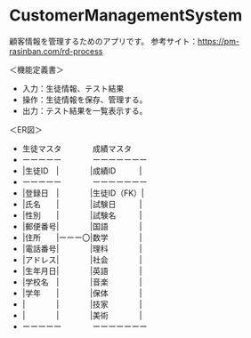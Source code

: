 ﻿# CustomerManagementSystem
顧客情報を管理するためのアプリです。
参考サイト：https://pm-rasinban.com/rd-process

＜機能定義書＞
* 入力：生徒情報、テスト結果
* 操作：生徒情報を保存、管理する。
* 出力：テスト結果を一覧表示する。

＜ER図＞
* 生徒マスタ　　　　成績マスタ
* ーーーーー　　　　ーーーーーーー
* |生徒ID　|　　　　|成績ID　　　|
* ーーーーー　　　　ーーーーーーー
* |登録日　|　　　　|生徒ID（FK）|
* |氏名　　|　　　　|試験日　　　|
* |性別　　|　　　　|試験名　　　|
* |郵便番号|　　　　|国語　　　　|
* |住所　　|ーーー〇|数学　　　　|
* |電話番号|　　　　|理科　　　　|
* |アドレス|　　　　|社会　　　　|
* |生年月日|　　　　|英語　　　　|
* |学校名　|　　　　|音楽　　　　|
* |学年　　|　　　　|保体　　　　|
* |　　　　|　　　　|技家　　　　|
* |　　　　|　　　　|美術　　　　|
* ーーーーー　　　　ーーーーーーー

